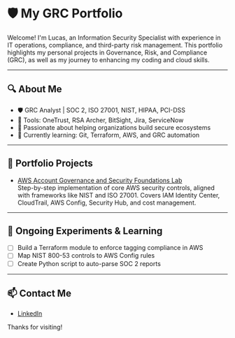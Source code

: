 # 🛡️ My GRC Portfolio

Welcome! I'm Lucas, an Information Security Specialist with experience in IT operations, compliance, and third-party risk management. This portfolio highlights my personal projects in Governance, Risk, and Compliance (GRC), as well as my journey to enhancing my coding and cloud skills.

---

## 🔍 About Me

- 🛡️ GRC Analyst | SOC 2, ISO 27001, NIST, HIPAA, PCI-DSS
- 🧰 Tools: OneTrust, RSA Archer, BitSight, Jira, ServiceNow
- 🎯 Passionate about helping organizations build secure ecosystems
- 🌱 Currently learning: Git, Terraform, AWS, and GRC automation

---

## 📁 Portfolio Projects

- [AWS Account Governance and Security Foundations Lab](https://github.com/luc4sgauna/aws-account-governance-lab)  
  Step-by-step implementation of core AWS security controls, aligned with frameworks like NIST and ISO 27001. Covers IAM Identity Center, CloudTrail, AWS Config, Security Hub, and cost management.


---

## 🧪 Ongoing Experiments & Learning

- [ ] Build a Terraform module to enforce tagging compliance in AWS  
- [ ] Map NIST 800-53 controls to AWS Config rules  
- [ ] Create Python script to auto-parse SOC 2 reports  

---

## 📫 Contact Me

- [LinkedIn](https://www.linkedin.com/in/lucgauna)

Thanks for visiting!
